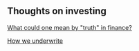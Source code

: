 ## Thoughts on investing

[What could one mean by "truth" in finance?](truth.md)

[How we underwrite](https://karlpolen.github.io/investment_criteria)



